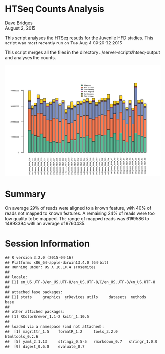 # HTSeq Counts Analysis
Dave Bridges  
August 2, 2015  




This script analyses the HTSeq resutls for the Juvenile HFD studies.  This script was most recently run on Tue Aug  4 09:29:32 2015



This script merges all the files in the directory ../server-scripts/htseq-output and analyses the counts.

![](figures/htseq-counts-summary-1.png) 

# Summary

On average 29% of reads were aligned to a known feature, with 40% of reads not mapped to known features.  A remaining 24% of reads were too low quality to be mapped.  The range of mapped reads was 6199586 to 14993394 with an average of 9760435.


# Session Information


```
## R version 3.2.0 (2015-04-16)
## Platform: x86_64-apple-darwin13.4.0 (64-bit)
## Running under: OS X 10.10.4 (Yosemite)
## 
## locale:
## [1] en_US.UTF-8/en_US.UTF-8/en_US.UTF-8/C/en_US.UTF-8/en_US.UTF-8
## 
## attached base packages:
## [1] stats     graphics  grDevices utils     datasets  methods   base     
## 
## other attached packages:
## [1] RColorBrewer_1.1-2 knitr_1.10.5      
## 
## loaded via a namespace (and not attached):
##  [1] magrittr_1.5    formatR_1.2     tools_3.2.0     htmltools_0.2.6
##  [5] yaml_2.1.13     stringi_0.5-5   rmarkdown_0.7   stringr_1.0.0  
##  [9] digest_0.6.8    evaluate_0.7
```
